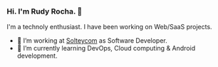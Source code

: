 ### Hi. I'm Rudy Rocha. 👋

<!--
**rudyrochag/rudyrochag** is a ✨ _special_ ✨ repository because its `README.md` (this file) appears on your GitHub profile.

Here are some ideas to get you started:
-->

I'm a technoly enthusiast. I have been working on Web/SaaS projects.

- 🔭 I’m working at [Solteycom](solteycom.com) as Software Developer.
- 🌱 I’m currently learning DevOps, Cloud computing & Android development.
